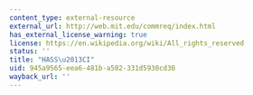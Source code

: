 ```yaml
---
content_type: external-resource
external_url: http://web.mit.edu/commreq/index.html
has_external_license_warning: true
license: https://en.wikipedia.org/wiki/All_rights_reserved
status: ''
title: "HASS\u2013CI"
uid: 945a9565-eea6-481b-a502-331d5930cd30
wayback_url: ''
---
```

